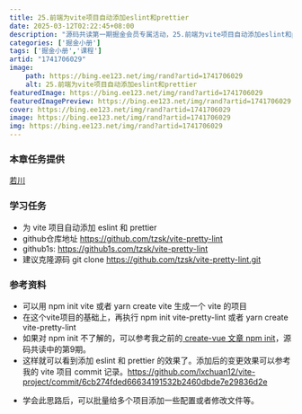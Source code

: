 ```yaml
---
title: 25.前端为vite项目自动添加eslint和prettier
date: 2025-03-12T02:22:45+08:00
description: "源码共读第一期掘金会员专属活动，25.前端为vite项目自动添加eslint和prettier"
categories: ['掘金小册']
tags: ['掘金小册','课程']
artid: "1741706029"
image:
    path: https://bing.ee123.net/img/rand?artid=1741706029
    alt: 25.前端为vite项目自动添加eslint和prettier
featuredImage: https://bing.ee123.net/img/rand?artid=1741706029
featuredImagePreview: https://bing.ee123.net/img/rand?artid=1741706029
cover: https://bing.ee123.net/img/rand?artid=1741706029
image: https://bing.ee123.net/img/rand?artid=1741706029
img: https://bing.ee123.net/img/rand?artid=1741706029
---
```


### 本章任务提供
[若川](https://juejin.cn/user/1415826704971918)

### 学习任务

-   为 vite 项目自动添加 eslint 和 prettier
-   github仓库地址 <https://github.com/tzsk/vite-pretty-lint>
-   github1s: <https://github1s.com/tzsk/vite-pretty-lint>
-   建议克隆源码 git clone https://github.com/tzsk/vite-pretty-lint.git

### 参考资料

-   可以用 npm init vite 或者 yarn create vite 生成一个 vite 的项目
-   在这个vite项目的基础上，再执行 npm init vite-pretty-lint 或者 yarn create vite-pretty-lint
-   如果对 npm init 不了解的，可以参考我之前的[ create-vue 文章 npm init](https://juejin.cn/post/7018344866811740173#heading-2)，源码共读中的第9期。
-   这样就可以看到添加 eslint 和 prettier 的效果了。添加后的变更效果可以参考我的 vite 项目 commit 记录。<https://github.com/lxchuan12/vite-project/commit/6cb274fded66634191532b2460dbde7e29836d2e>

<!---->

-   学会此思路后，可以批量给多个项目添加一些配置或者修改文件等。